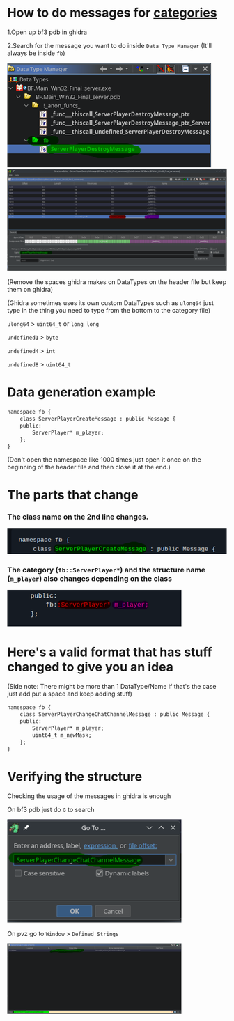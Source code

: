 # How to do messages for [categories](https://github.com/Twig6943/ProjectOutlawn/blob/main/GhidraStuff/BreeMsgs/Categories.h)

1.Open up bf3 pdb in ghidra

2.Search for the message you want to do inside `Data Type Manager` (It'll always be inside `fb`)

<img src="/GhidraStuff/TheNewStuff/Images/DataTypeManager.png">

<img src="/GhidraStuff/TheNewStuff/Images/Structure2.png">

(Remove the spaces ghidra makes on DataTypes on the header file but keep them on ghidra)

(Ghidra sometimes uses its own custom DataTypes such as `ulong64` just type in the thing you need to type from the bottom to the category file)

`ulong64` > `uint64_t` or `long long`

`undefined1` > `byte`

`undefined4` > `int`

`undefined8` > `uint64_t`

# Data generation example

```
namespace fb {
    class ServerPlayerCreateMessage : public Message {
    public:
        ServerPlayer* m_player;
    };
}
```

(Don't open the namespace like 1000 times just open it once on the beginning of the header file and then close it at the end.)

# The parts that change

### The class name on the 2nd line changes.

<img src="/GhidraStuff/TheNewStuff/Images/Classes1.png" width="600"/>

### The category (`fb::ServerPlayer*`) and the structure name (`m_player`) also changes depending on the class

<img src="/GhidraStuff/TheNewStuff/Images/Category1.png" width="400"/>

# Here's a valid format that has stuff changed to give you an idea

(Side note: There might be more than 1 DataType/Name if that's the case just add put a space and keep adding stuff)

```
namespace fb {
    class ServerPlayerChangeChatChannelMessage : public Message {
    public:
        ServerPlayer* m_player;
        uint64_t m_newMask;
    };
}
```

# Verifying the structure

Checking the usage of the messages in ghidra is enough

On bf3 pdb just do `G` to search 

<img src="/GhidraStuff/TheNewStuff/Images/bf3search.png" width="400"/>

On pvz go to `Window` > `Defined Strings`

<img src="/GhidraStuff/TheNewStuff/Images/pvzsearch.png" width="400"/>



